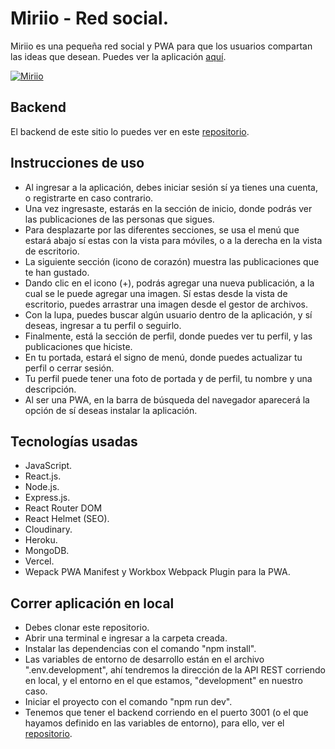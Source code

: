 # Miriio - Red social.

Miriio es una pequeña red social y PWA para que los usuarios compartan las ideas
que desean. Puedes ver la aplicación [aquí](https://miriio.vercel.app/ 'aquí').

[![Miriio](https://dav-dev.com/assets/projects/miriio.jpg 'Miriio')](https://dav-dev.com/assets/projects/miriio.jpg 'Miriio')

## Backend

El backend de este sitio lo puedes ver en este
[repositorio](https://github.com/jonathangg03/social-media-backend 'repositorio').

## Instrucciones de uso

- Al ingresar a la aplicación, debes iniciar sesión sí ya tienes una cuenta, o
  registrarte en caso contrario.
- Una vez ingresaste, estarás en la sección de inicio, donde podrás ver las
  publicaciones de las personas que sigues.
- Para desplazarte por las diferentes secciones, se usa el menú que estará abajo
  sí estas con la vista para móviles, o a la derecha en la vista de escritorio.
- La siguiente sección (icono de corazón) muestra las publicaciones que te han
  gustado.
- Dando clic en el icono (+), podrás agregar una nueva publicación, a la cual se
  le puede agregar una imagen. Sí estas desde la vista de escritorio, puedes
  arrastrar una imagen desde el gestor de archivos.
- Con la lupa, puedes buscar algún usuario dentro de la aplicación, y sí deseas,
  ingresar a tu perfil o seguirlo.
- Finalmente, está la sección de perfil, donde puedes ver tu perfil, y las
  publicaciones que hiciste.
- En tu portada, estará el signo de menú, donde puedes actualizar tu perfil o
  cerrar sesión.
- Tu perfil puede tener una foto de portada y de perfil, tu nombre y una
  descripción.
- Al ser una PWA, en la barra de búsqueda del navegador aparecerá la opción de
  sí deseas instalar la aplicación.

## Tecnologías usadas

- JavaScript.
- React.js.
- Node.js.
- Express.js.
- React Router DOM
- React Helmet (SEO).
- Cloudinary.
- Heroku.
- MongoDB.
- Vercel.
- Wepack PWA Manifest y Workbox Webpack Plugin para la PWA.

## Correr aplicación en local

- Debes clonar este repositorio.
- Abrir una terminal e ingresar a la carpeta creada.
- Instalar las dependencias con el comando "npm install".
- Las variables de entorno de desarrollo están en el archivo ".env.development",
  ahí tendremos la dirección de la API REST corriendo en local, y el entorno en
  el que estamos, "development" en nuestro caso.
- Iniciar el proyecto con el comando "npm run dev".
- Tenemos que tener el backend corriendo en el puerto 3001 (o el que hayamos
  definido en las variables de entorno), para ello, ver el
  [repositorio](https://github.com/jonathangg03/social-media-backend 'repositorio').
